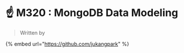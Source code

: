 # ☝ M320 : MongoDB Data Modeling







> Written by

{% embed url="https://github.com/jukangpark" %}
